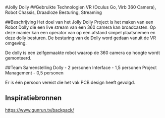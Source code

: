 #Jolly Dolly
##Gebruikte Technologien
VR (Oculus Go, Virb 360 Camera), Robot Chassis, Draadloze Besturing, Streaming

##Beschrijving
Het doel van het Jolly Dolly Project is het maken van een Robot Dolly die een
live stream van een 360 camera kan broadcasten. Op deze manier kan een operator
van op een afstand simpel plaatsnemen en deze dolly besturen. De besturing van
de Dolly word gedaan vanuit de VR omgeving.

De dolly is een zelfgemaakte robot waarop de 360 camera op hoogte wordt
gemonteerd.


##Team Samenstelling
Dolly - 2 personen
Interface - 1,5 personen
Project Management - 0,5 personen

Er is één persoon vereist die het vak PCB design heeft gevolgd.

## Inspiratiebronnen
https://www.gunrun.tv/backpack/
